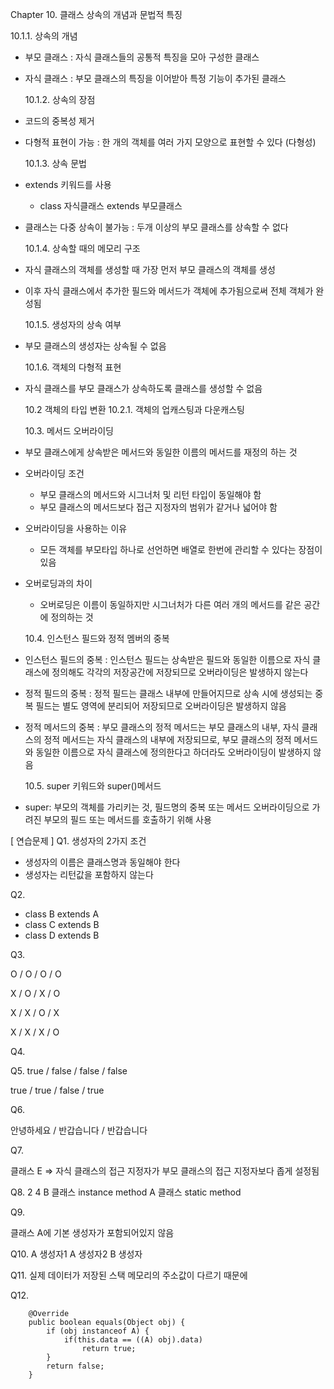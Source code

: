 Chapter 10. 클래스 상속의 개념과 문법적 특징

10.1.1. 상속의 개념

- 부모 클래스 : 자식 클래스들의 공통적 특징을 모아 구성한 클래스
- 자식 클래스 : 부모 클래스의 특징을 이어받아 특정 기능이 추가된 클래스

  10.1.2. 상속의 장점

- 코드의 중복성 제거
- 다형적 표현이 가능 : 한 개의 객체를 여러 가지 모양으로 표현할 수 있다 (다형성)

  10.1.3. 상속 문법

- extends 키워드를 사용
  - class 자식클래스 extends 부모클래스
- 클래스는 다중 상속이 불가능 : 두개 이상의 부모 클래스를 상속할 수 없다

  10.1.4. 상속할 때의 메모리 구조

- 자식 클래스의 객체를 생성할 때 가장 먼저 부모 클래스의 객체를 생성
- 이후 자식 클래스에서 추가한 필드와 메서드가 객체에 추가됨으로써 전체 객체가 완성됨

  10.1.5. 생성자의 상속 여부

- 부모 클래스의 생성자는 상속될 수 없음

  10.1.6. 객체의 다형적 표현

- 자식 클래스를 부모 클래스가 상속하도록 클래스를 생성할 수 없음

  10.2 객체의 타입 변환
  10.2.1. 객체의 업캐스팅과 다운캐스팅

  10.3. 메서드 오버라이딩

- 부모 클래스에게 상속받은 메서드와 동일한 이름의 메서드를 재정의 하는 것
- 오버라이딩 조건

  - 부모 클래스의 메서드와 시그너처 및 리턴 타입이 동일해야 함
  - 부모 클래스의 메서드보다 접근 지정자의 범위가 같거나 넓어야 함

- 오버라이딩을 사용하는 이유

  - 모든 객체를 부모타입 하나로 선언하면 배열로 한번에 관리할 수 있다는 장점이 있음

- 오버로딩과의 차이

  - 오버로딩은 이름이 동일하지만 시그너처가 다른 여러 개의 메서드를 같은 공간에 정의하는 것

  10.4. 인스턴스 필드와 정적 멤버의 중복

- 인스턴스 필드의 중복 : 인스턴스 필드는 상속받은 필드와 동일한 이름으로 자식 클래스에 정의해도 각각의 저장공간에 저장되므로 오버라이딩은 발생하지 않는다
- 정적 필드의 중복 : 정적 필드는 클래스 내부에 만들어지므로 상속 시에 생성되는 중복 필드는 별도 영역에 분리되어 저장되므로 오버라이딩은 발생하지 않음
- 정적 메서드의 중복 : 부모 클래스의 정적 메서드는 부모 클래스의 내부, 자식 클래스의 정적 메서드는 자식 클래스의 내부에 저장되므로, 부모 클래스의 정적 메서드와 동일한 이름으로 자식 클래스에 정의한다고 하더라도 오버라이딩이 발생하지 않음

  10.5. super 키워드와 super()메서드

- super: 부모의 객체를 가리키는 것, 필드명의 중복 또는 메서드 오버라이딩으로 가려진 부모의 필드 또는 메서드를 호출하기 위해 사용

[ 연습문제 ]
Q1. 생성자의 2가지 조건

- 생성자의 이름은 클래스명과 동일해야 한다
- 생성자는 리턴값을 포함하지 않는다

Q2.

- class B extends A
- class C extends B
- class D extends B

Q3.

O / O / O / O

X / O / X / O

X / X / O / X

X / X / X / O

Q4.

Q5.
true / false / false / false

true / true / false / true

Q6.

안녕하세요 / 반갑습니다 / 반갑습니다

Q7.

클래스 E => 자식 클래스의 접근 지정자가 부모 클래스의 접근 지정자보다 좁게 설정됨

Q8.
2
4
B 클래스 instance method
A 클래스 static method

Q9.

클래스 A에 기본 생성자가 포함되어있지 않음

Q10.
A 생성자1
A 생성자2
B 생성자

Q11.
실제 데이터가 저장된 스택 메모리의 주소값이 다르기 때문에

Q12.

```
    @Override
    public boolean equals(Object obj) {
        if (obj instanceof A) {
            if(this.data == ((A) obj).data)
                return true;
        }
        return false;
    }
```
